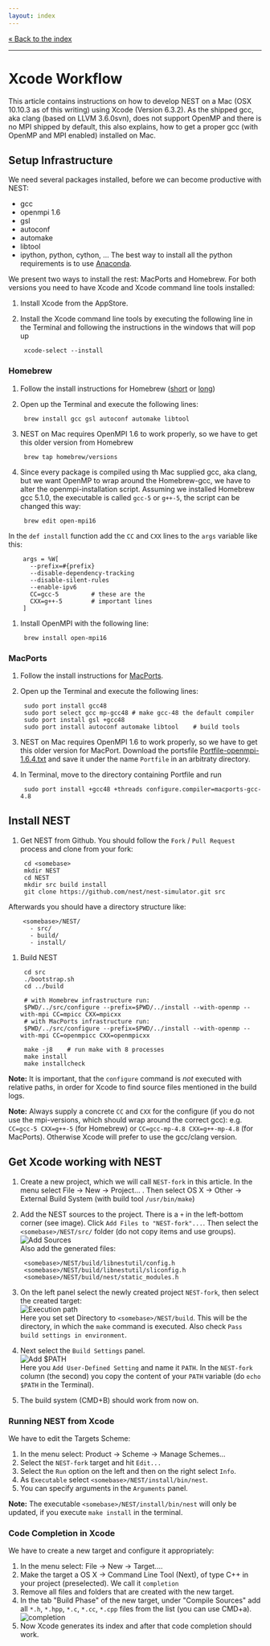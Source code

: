 ```yaml
---
layout: index
---
```


[« Back to the index](index)

<hr>

# Xcode Workflow

This article contains instructions on how to develop NEST on a Mac (OSX 10.10.3 as of this writing) using Xcode (Version 6.3.2). As the shipped gcc, aka clang (based on LLVM 3.6.0svn), does not support OpenMP and there is no MPI shipped by default, this also explains, how to get a proper gcc (with OpenMP and MPI enabled) installed on Mac.

## Setup Infrastructure

We need several packages installed, before we can become productive with NEST:

* gcc
* openmpi 1.6
* gsl
* autoconf
* automake
* libtool
* ipython, python, cython, ... The best way to install all the python requirements is to use [Anaconda](https://store.continuum.io/cshop/anaconda/).

We present two ways to install the rest: MacPorts and Homebrew. For both versions you need to have Xcode and Xcode command line tools installed:

1. Install Xcode from the AppStore.
1. Install the Xcode command line tools by executing the following line in the Terminal and following the instructions in the windows that will pop up

        xcode-select --install

### Homebrew

1. Follow the install instructions for Homebrew ([short](http://brew.sh/) or [long](https://github.com/Homebrew/homebrew/blob/master/share/doc/homebrew/Installation.md#installation))
1. Open up the Terminal and execute the following lines:

        brew install gcc gsl autoconf automake libtool
1. NEST on Mac requires OpenMPI 1.6 to work properly, so we have to get this older version from Homebrew

        brew tap homebrew/versions
1. Since every package is compiled using th Mac supplied gcc, aka clang, but we want OpenMP to wrap around the Homebrew-gcc, we have to alter the openmpi-installation script. Assuming we installed Homebrew gcc 5.1.0, the executable is called `gcc-5` or `g++-5`, the script can be changed this way:

        brew edit open-mpi16
In the `def install` function add the `CC` and `CXX` lines to the `args` variable like this:

        args = %W[
          --prefix=#{prefix}
          --disable-dependency-tracking
          --disable-silent-rules
          --enable-ipv6
          CC=gcc-5         # these are the
          CXX=g++-5        # important lines
        ]
1. Install OpenMPI with the following line:

        brew install open-mpi16

### MacPorts

1. Follow the install instructions for [MacPorts](https://www.macports.org/install.php).
1. Open up the Terminal and execute the following lines:

        sudo port install gcc48
        sudo port select gcc mp-gcc48 # make gcc-48 the default compiler
        sudo port install gsl +gcc48
        sudo port install autoconf automake libtool    # build tools
1. NEST on Mac requires OpenMPI 1.6 to work properly, so we have to get this older version for MacPort. Download the portsfile [Portfile-openmpi-1.6.4.txt](http://www.nest-simulator.org/wp-content/uploads/2014/12/Portfile-openmpi-1.6.4.txt) and save it under the name `Portfile` in an arbitraty directory.
1. In Terminal, move to the directory containing Portfile and run

        sudo port install +gcc48 +threads configure.compiler=macports-gcc-4.8

## Install NEST

1. Get NEST from Github. You should follow the `Fork` / `Pull Request` process and clone from your fork:

        cd <somebase>
        mkdir NEST
        cd NEST
        mkdir src build install
        git clone https://github.com/nest/nest-simulator.git src
Afterwards you should have a directory structure like:

        <somebase>/NEST/
          - src/
          - build/
          - install/
1. Build NEST

        cd src
        ./bootstrap.sh
        cd ../build

        # with Homebrew infrastructure run:
        $PWD/../src/configure --prefix=$PWD/../install --with-openmp --with-mpi CC=mpicc CXX=mpicxx
        # with MacPorts infrastructure run:
        $PWD/../src/configure --prefix=$PWD/../install --with-openmp --with-mpi CC=openmpicc CXX=openmpicxx

        make -j8    # run make with 8 processes
        make install 
        make installcheck

__Note:__ It is important, that the `configure` command is _not_ executed with relative paths, in order for Xcode to find source files mentioned in the build logs.

__Note:__ Always supply a concrete `CC` and `CXX` for the configure (if you do not use the mpi-versions, which should wrap around the correct gcc): e.g. `CC=gcc-5 CXX=g++-5` (for Homebrew) or `CC=gcc-mp-4.8 CXX=g++-mp-4.8` (for MacPorts). Otherwise Xcode will prefer to use the gcc/clang version.

## Get Xcode working with NEST

1. Create a new project, which we will call `NEST-fork` in this article. In the menu select File -> New -> Project... . Then select OS X -> Other -> External Build System (with build tool `/usr/bin/make`)
1. Add the NEST sources to the project. There is a `+` in the left-bottom corner (see image). Click `Add Files to "NEST-fork"...`. Then select the `<somebase>/NEST/src/` folder (do not copy items and use groups).
  <br/>![Add Sources](images/xcode_article/add_files.png)<br/>
  Also add the generated files:

        <somebase>/NEST/build/libnestutil/config.h
        <somebase>/NEST/build/libnestutil/sliconfig.h
        <somebase>/NEST/build/nest/static_modules.h
1. On the left panel select the newly created project `NEST-fork`, then select the created target:
  <br/>![Execution path](images/xcode_article/execution_dir.png)<br/>
  Here you set set Directory to `<somebase>/NEST/build`. This will be the directory, in which the `make` command is executed. Also check `Pass build settings in environment`.
1. Next select the `Build Settings` panel.
  <br/>![Add $PATH](images/xcode_article/add_path.png)<br/>
  Here you `Add User-Defined Setting` and name it `PATH`. In the `NEST-fork` column (the second) you copy the content of your `PATH` variable (do `echo $PATH` in the Terminal).
1. The build system (CMD+B) should work from now on.

### Running NEST from Xcode

We have to edit the Targets Scheme:

1. In the menu select: Product -> Scheme -> Manage Schemes...
1. Select the `NEST-fork` target and hit `Edit...`
1. Select the `Run` option on the left and then on the right select `Info`.
1. As `Executable` select `<somebase>/NEST/install/bin/nest`.
1. You can specify arguments in the `Arguments` panel.

__Note:__ The executable `<somebase>/NEST/install/bin/nest` will only be updated, if you execute `make install` in the terminal.

### Code Completion in Xcode

We have to create a new target and configure it appropriately:

1. In the menu select: File -> New -> Target....
1. Make the target a OS X -> Command Line Tool (Next), of type C++ in your project (preselected). We call it `completion`
1. Remove all files and folders that are created with the new target.
1. In the tab "Build Phase" of the new target, under "Compile Sources" add all `*.h`, `*.hpp`, `*.c`, `*.cc`, `*.cpp` files from the list (you can use CMD+a).<br/>![completion](images/xcode_article/completion.png)
1. Now Xcode generates its index and after that code completion should work.
